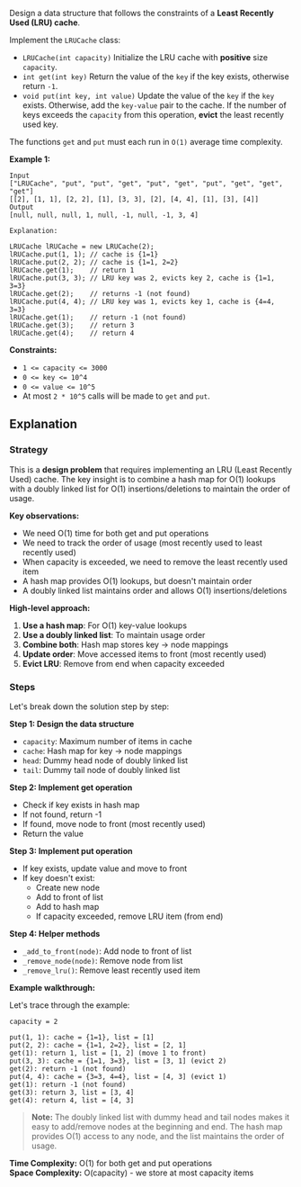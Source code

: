 Design a data structure that follows the constraints of a **Least Recently Used (LRU) cache**.

Implement the `LRUCache` class:

- `LRUCache(int capacity)` Initialize the LRU cache with **positive** size `capacity`.
- `int get(int key)` Return the value of the `key` if the key exists, otherwise return `-1`.
- `void put(int key, int value)` Update the value of the `key` if the `key` exists. Otherwise, add the `key-value` pair to the cache. If the number of keys exceeds the `capacity` from this operation, **evict** the least recently used key.

The functions `get` and `put` must each run in `O(1)` average time complexity.

**Example 1:**

```raw
Input
["LRUCache", "put", "put", "get", "put", "get", "put", "get", "get", "get"]
[[2], [1, 1], [2, 2], [1], [3, 3], [2], [4, 4], [1], [3], [4]]
Output
[null, null, null, 1, null, -1, null, -1, 3, 4]

Explanation:

LRUCache lRUCache = new LRUCache(2);
lRUCache.put(1, 1); // cache is {1=1}
lRUCache.put(2, 2); // cache is {1=1, 2=2}
lRUCache.get(1);    // return 1
lRUCache.put(3, 3); // LRU key was 2, evicts key 2, cache is {1=1, 3=3}
lRUCache.get(2);    // returns -1 (not found)
lRUCache.put(4, 4); // LRU key was 1, evicts key 1, cache is {4=4, 3=3}
lRUCache.get(1);    // return -1 (not found)
lRUCache.get(3);    // return 3
lRUCache.get(4);    // return 4
```

**Constraints:**
- `1 <= capacity <= 3000`
- `0 <= key <= 10^4`
- `0 <= value <= 10^5`
- At most `2 * 10^5` calls will be made to `get` and `put`.

## Explanation

### Strategy

This is a **design problem** that requires implementing an LRU (Least Recently Used) cache. The key insight is to combine a hash map for O(1) lookups with a doubly linked list for O(1) insertions/deletions to maintain the order of usage.

**Key observations:**

- We need O(1) time for both get and put operations
- We need to track the order of usage (most recently used to least recently used)
- When capacity is exceeded, we need to remove the least recently used item
- A hash map provides O(1) lookups, but doesn't maintain order
- A doubly linked list maintains order and allows O(1) insertions/deletions

**High-level approach:**

1. **Use a hash map**: For O(1) key-value lookups
2. **Use a doubly linked list**: To maintain usage order
3. **Combine both**: Hash map stores key -> node mappings
4. **Update order**: Move accessed items to front (most recently used)
5. **Evict LRU**: Remove from end when capacity exceeded

### Steps

Let's break down the solution step by step:

**Step 1: Design the data structure**

- `capacity`: Maximum number of items in cache
- `cache`: Hash map for key -> node mappings
- `head`: Dummy head node of doubly linked list
- `tail`: Dummy tail node of doubly linked list

**Step 2: Implement get operation**

- Check if key exists in hash map
- If not found, return -1
- If found, move node to front (most recently used)
- Return the value

**Step 3: Implement put operation**

- If key exists, update value and move to front
- If key doesn't exist:
  - Create new node
  - Add to front of list
  - Add to hash map
  - If capacity exceeded, remove LRU item (from end)

**Step 4: Helper methods**

- `_add_to_front(node)`: Add node to front of list
- `_remove_node(node)`: Remove node from list
- `_remove_lru()`: Remove least recently used item

**Example walkthrough:**

Let's trace through the example:

```raw
capacity = 2

put(1, 1): cache = {1=1}, list = [1]
put(2, 2): cache = {1=1, 2=2}, list = [2, 1]
get(1): return 1, list = [1, 2] (move 1 to front)
put(3, 3): cache = {1=1, 3=3}, list = [3, 1] (evict 2)
get(2): return -1 (not found)
put(4, 4): cache = {3=3, 4=4}, list = [4, 3] (evict 1)
get(1): return -1 (not found)
get(3): return 3, list = [3, 4]
get(4): return 4, list = [4, 3]
```

> **Note:** The doubly linked list with dummy head and tail nodes makes it easy to add/remove nodes at the beginning and end. The hash map provides O(1) access to any node, and the list maintains the order of usage.

**Time Complexity:** O(1) for both get and put operations  
**Space Complexity:** O(capacity) - we store at most capacity items 